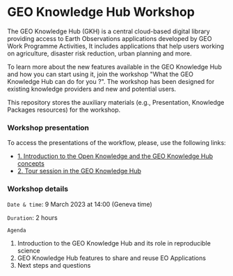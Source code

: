 # GEO Knowledge Hub Workshop

The GEO Knowledge Hub (GKH) is a central cloud-based digital library providing access to
Earth Observations applications developed by GEO Work Programme Activities, It includes
applications that help users working on agriculture, disaster risk reduction, urban planning
and more.

To learn more about the new features available in the GEO Knowledge Hub and how you can start using it, join the workshop "What the GEO Knowledge Hub can do for you ?". The workshop has been designed for existing knowledge providers and new and potential users.

This repository stores the auxiliary materials (e.g., Presentation, Knowledge Packages resources) for the workshop.

### Workshop presentation

To access the presentations of the workflow, please, use the following links:

- [1. Introduction to the Open Knowledge and the GEO Knowledge Hub concepts](https://geo-knowledge-hub.github.io/geo-knowledge-hub-workshop/base/GEO%20Knowledge%20Hub%20Workshop%20-%20March%209th%202023.pdf)
- [2. Tour session in the GEO Knowledge Hub](https://geo-knowledge-hub.github.io/geo-knowledge-hub-workshop/#/title-slide)

### Workshop details

`Date & time`: 9 March 2023 at 14:00 (Geneva time)

`Duration`: 2 hours

`Agenda`
1. Introduction to the GEO Knowledge Hub and its role in reproducible science
2. GEO Knowledge Hub features to share and reuse EO Applications
3. Next steps and questions
